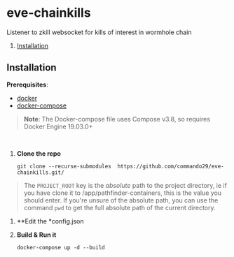 # eve-chainkills
Listener to zkill websocket for kills of interest in wormhole chain

1. [Installation](#installation)

## Installation

**Prerequisites**:
* [docker](https://docs.docker.com/)
* [docker-compose](https://docs.docker.com/)

> **Note**: The Docker-compose file uses Compose v3.8, so requires Docker Engine 19.03.0+

</br>
  
1. **Clone the repo**
    ```shell
    git clone --recurse-submodules  https://github.com/commando29/eve-chainkills.git/
    ```
    
> The `PROJECT_ROOT` key is the *absolute* path to the project directory, ie if you have clone it to /app/pathfinder-containers, this is the value you should enter. If you're unsure of the absolute path, you can use the command `pwd` to get the full absolute path of the current directory.

1. **Edit the *config.json

    
1. **Build & Run it**
    ```shell
    docker-compose up -d --build
    ```

